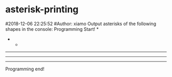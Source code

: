 # asterisk-printing
#2018-12-06 22:25:52
#Author: xiamo
Output asterisks of the following shapes in the console:
Programming Start!
* 
* * 
* * * 
* * * * 
* * * * * 
Programming end!

